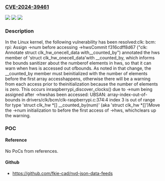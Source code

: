 ### [CVE-2024-39461](https://cve.mitre.org/cgi-bin/cvename.cgi?name=CVE-2024-39461)
![](https://img.shields.io/static/v1?label=Product&message=Linux&color=blue)
![](https://img.shields.io/static/v1?label=Version&message=f316cdff8d67%3C%209562dbe5cdbb%20&color=brighgreen)
![](https://img.shields.io/static/v1?label=Vulnerability&message=n%2Fa&color=brighgreen)

### Description

In the Linux kernel, the following vulnerability has been resolved:clk: bcm: rpi: Assign ->num before accessing ->hwsCommit f316cdff8d67 ("clk: Annotate struct clk_hw_onecell_data with__counted_by") annotated the hws member of 'struct clk_hw_onecell_data'with __counted_by, which informs the bounds sanitizer about the numberof elements in hws, so that it can warn when hws is accessed out ofbounds. As noted in that change, the __counted_by member must beinitialized with the number of elements before the first array accesshappens, otherwise there will be a warning from each access prior to theinitialization because the number of elements is zero. This occurs inraspberrypi_discover_clocks() due to ->num being assigned after ->hwshas been accessed:  UBSAN: array-index-out-of-bounds in drivers/clk/bcm/clk-raspberrypi.c:374:4  index 3 is out of range for type 'struct clk_hw *[] __counted_by(num)' (aka 'struct clk_hw *[]')Move the ->num initialization to before the first access of ->hws, whichclears up the warning.

### POC

#### Reference
No PoCs from references.

#### Github
- https://github.com/fkie-cad/nvd-json-data-feeds

